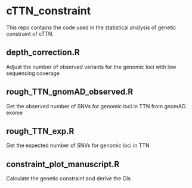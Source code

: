 # cTTN_constraint

This repo contains the code used in the statistical analysis of genetic constraint of cTTN. 

## depth_correction.R
Adjust the number of observed variants for the genomic loci with low sequencing coverage

## rough_TTN_gnomAD_observed.R
Get the observed number of SNVs for genomic loci in TTN from gnomAD exome

## rough_TTN_exp.R
Get the expected number of SNVs for genomic loci in TTN

## constraint_plot_manuscript.R
Calculate the genetic constraint and derive the CIs



